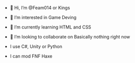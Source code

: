- 👋 Hi, I’m @Feam014 or Kings
- 👀 I’m interested in Game Deving
- 🌱 I’m currently learning HTML and CSS
- 💞️ I’m looking to collaborate on Basically nothing right now

- I use C#, Unity or Python
- I can mod FNF Haxe

<!---
Feam014/Feam014 is a ✨ special ✨ repository because its `README.md` (this file) appears on your GitHub profile.
You can click the Preview link to take a look at your changes.
--->
